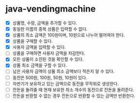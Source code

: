 # java-vendingmachine

- [x] 상품명, 수량, 금액을 추가할 수 있다.
- [x] 동일한 이름의 중복 상품은 입력할 수 없다.
- [x] 상품의 최소 금액은 100원이며, 10원으로 나누어 떨어져야 한다.
- [x] 상품을 구매할 수 있다.
- [x] 사용자 금액을 입력할 수 있다.
- [ ] 상품을 구매하면 사용자 금액을 차감한다.
- [x] 모든 상품이 소진된 것을 확인할 수 있다.
- [x] 상품 최소 금액을 구할 수 있다.
- [ ] 남은 사용자 금액이 상품 최소 금액보다 적은지 알 수 있다.
- [ ] 동전은 500원, 100원, 50원, 10원이 있다.
- [ ] 자판기가 보유하고 있는 금액으로 동전을 무작위로 생성한다.
- [ ] 잔돈을 돌려줄 때 현재 보유한 최소 개수의 동전으로 잔돈을 돌려준다.
- [ ] 잔돈을 반환할 수 없는 경우 잔돈으로 반환할 수 있는 금액만 반환한다.
